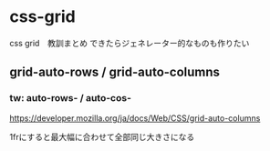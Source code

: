 # css-grid
css grid　教訓まとめ できたらジェネレーター的なものも作りたい

## grid-auto-rows / grid-auto-columns
### tw:  auto-rows- / auto-cos-
https://developer.mozilla.org/ja/docs/Web/CSS/grid-auto-columns

1frにすると最大幅に合わせて全部同じ大きさになる

